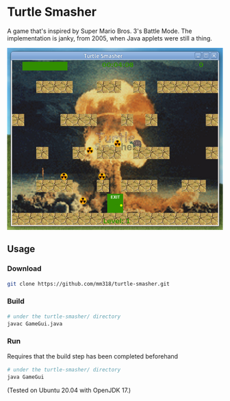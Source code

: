# Turtle Smasher

A game that's inspired by Super Mario Bros. 3's Battle Mode.
The implementation is janky, from 2005, when Java applets were still a thing.

![turtle-smasher screenshot](doc/screenshot.png "turtle-smasher screenshot")


## Usage

### Download
```bash
git clone https://github.com/mm318/turtle-smasher.git
```

### Build
```bash
# under the turtle-smasher/ directory
javac GameGui.java
```

### Run
Requires that the build step has been completed beforehand
```bash
# under the turtle-smasher/ directory
java GameGui
```

(Tested on Ubuntu 20.04 with OpenJDK 17.)

